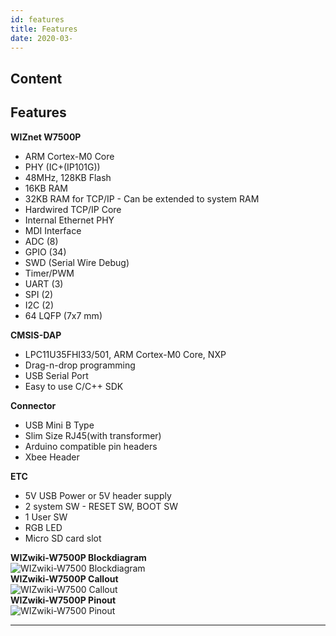 ```yaml
---
id: features
title: Features
date: 2020-03-
---
```



## Content
## Features

**WIZnet W7500P**

   * ARM Cortex-M0 Core
   * PHY (IC+(IP101G))
   * 48MHz, 128KB Flash
   * 16KB RAM
   * 32KB RAM for TCP/IP - Can be extended to system RAM
   * Hardwired TCP/IP Core
   * Internal Ethernet PHY
   * MDI Interface
   * ADC (8)
   * GPIO (34)
   * SWD (Serial Wire Debug)
   * Timer/PWM 
   * UART (3)
   * SPI (2)
   * I2C (2)
   * 64 LQFP (7x7 mm)

**CMSIS-DAP**

 
  * LPC11U35FHI33/501, ARM Cortex-M0 Core, NXP
  * Drag-n-drop programming
  * USB Serial Port
  * Easy to use C/C++ SDK


**Connector**

  * USB Mini B Type
  * Slim Size RJ45(with transformer)
  * Arduino compatible pin headers
  * Xbee Header

**ETC**

   * 5V USB Power or 5V header supply
   * 2 system SW - RESET SW, BOOT SW
   * 1 User SW
   * RGB LED
   * Micro SD card slot

**WIZwiki-W7500P Blockdiagram**  
![WIZwiki-W7500
Blockdiagram](/products/wizwiki_w7500p/wizwiki-w7500p_blockdiagram.png%20)  
**WIZwiki-W7500P Callout**  
![WIZwiki-W7500
Callout](/products/wizwiki_w7500p/wizwiki-w7500p_callout.png%20)  
**WIZwiki-W7500P Pinout**  
![WIZwiki-W7500
Pinout](/products/wizwiki_w7500p/wizwiki_w7500p_pinout_mbed_150907.png%20)  

-----
